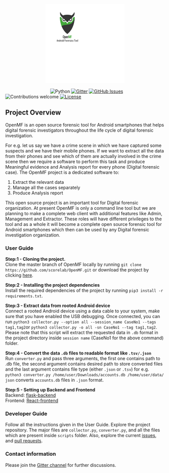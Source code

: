 <p align="center">
  <img width="250" height="250" src=Logo.png>
</p>

&nbsp;&nbsp;&nbsp;&nbsp;&nbsp;&nbsp;&nbsp;&nbsp;&nbsp;&nbsp;&nbsp;&nbsp;&nbsp;&nbsp;&nbsp;&nbsp;&nbsp;&nbsp;&nbsp;&nbsp;&nbsp;&nbsp;&nbsp;&nbsp;&nbsp;&nbsp;&nbsp;&nbsp;&nbsp;&nbsp;&nbsp;&nbsp;&nbsp;&nbsp;&nbsp;
![Python](https://img.shields.io/badge/python-v3.6+-blue.svg)
[![Gitter](https://img.shields.io/gitter/room/scorelab/OpenMF)](https://gitter.im/scorelab/OpenMF)
[![GitHub Issues](https://img.shields.io/github/issues/scorelab/OpenMF)](https://github.com/scorelab/OpenMF/issues)
![Contributions welcome](https://img.shields.io/badge/contributions-welcome-orange.svg)
[![License](https://img.shields.io/github/license/scorelab/OpenMF)](https://opensource.org/licenses/Apache-2.0)

## Project Overview
OpenMF is an open source forensic tool for Android smartphones that helps digital forensic investigators throughout the life cycle of digital forensic investigation.

For e.g. let us say we have a crime scene in which we have captured some suspects and we have their mobile phones. If we want to extract all the data from their phones and see which of them are actually involved in the crime scene then we require a software to perform this task and produce Meaningful evidence and Analysis report for every phone (Digital forensic case).
The OpenMF project is a dedicated software to:
1) Extract the relevant data
2) Manage all the cases separately
3) Produce Analysis report

This open source project is an important tool for Digital forensic organization.
At present OpenMF is only a command line tool but we are planning to make a complete web client with additional features like Admin, Management and Extractor. These roles will have different privileges to the tool and as a whole it will become a complete open source forensic tool for Android smartphones which then can be used by any Digital forensic investigation organization.

### User Guide
**Step:1 - Cloning the project.**\
Clone the master branch of OpenMF locally by running `git clone https://github.com/scorelab/OpenMF.git` or download the project by clicking [here](https://github.com/scorelab/OpenMF/archive/master.zip).

**Step:2 - Installing the project dependencies**\
Install the required dependencies of the project by running `pip3 install -r requirements.txt`.

**Step:3 - Extract data from rooted Android device**\
Connect a rooted Android device using a data cable to your system, make sure that you have enabled the USB debugging.
Once connected, you can run `python3 collector.py --option all --session_name CaseNo1 --tags tag1,tag2​` or `python3 collector.py -o all -sn CaseNo1 --tag tag1,tag2`. Please ​note that this script will extract the requested data in `.db` format in the project directory inside `session name` (CaseNo1 for the above command) folder.

**Step:4 - Convert the data `.db` files to readable format like `.tsv/.json`**\
Run `converter.py` and pass three arguments, the first one contains path to .db file, the second argument contains desired path to store converted files and the last argument contains file type (either `.json` or `.tsv`) for e.g. `python3 converter.py /home/user/Downloads/accounts.db /home/user/data/ json` converts `accounts.db` files in `.json` format.

**Step:5 - Setting up Backend and Frontend**\
Backend: [flask-backend](https://github.com/scorelab/OpenMF/blob/master/flask-backend/Readme.md)<br>
Frontend: [React-frontend](https://github.com/scorelab/OpenMF/tree/master/React-frontend/Readme.md)

### Developer Guide
Follow all the instructions given in the User Guide.
Explore the project repository. The major files are `collector.py`, `converter.py`, and all the files which are present inside `scripts` folder.
Also, explore the current [issues](https://github.com/scorelab/OpenMF/issues), and [pull requests](https://github.com/scorelab/OpenMF/pulls).

### Contact information
Please join the [Gitter channel](https://gitter.im/scorelab/OpenMF) for further discussions.
